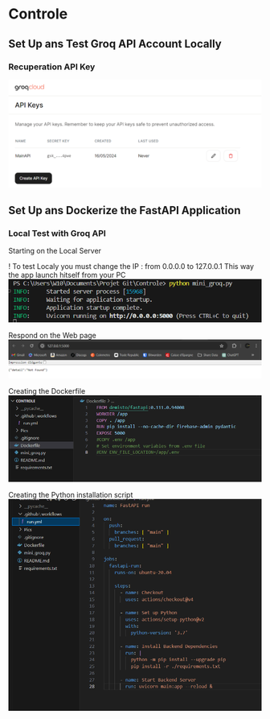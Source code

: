 # Controle

## Set Up ans Test Groq API Account Locally

### Recuperation API Key
![MainAPI](https://github.com/Sir22io/Controle/blob/main/Pics/MainAPI.png)


## Set Up ans Dockerize the FastAPI Application

### Local Test with Groq API

Starting on the Local Server

! To test Localy you must change the IP :
from 0.0.0.0 to 127.0.0.1
This way the app launch hitself from your PC
![SRV](https://github.com/Sir22io/Controle/blob/main/Pics/test%20local.png)

Respond on the Web page
![PgeWeb](https://github.com/Sir22io/Controle/blob/main/Pics/Test%20Programme%20Local%20page%20web.png)

Creating the Dockerfile
![dockerfile](https://github.com/Sir22io/Controle/blob/main/Pics/Dockerfile.png)

Creating the Python installation script
![SRV](https://github.com/Sir22io/Controle/blob/main/Pics/InstalPy.png)
